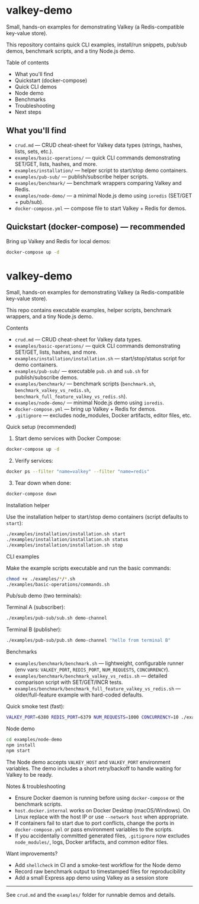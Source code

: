 
# valkey-demo

Small, hands-on examples for demonstrating Valkey (a Redis-compatible key-value store).

This repository contains quick CLI examples, install/run snippets, pub/sub demos, benchmark scripts, and a tiny Node.js demo.

Table of contents

- What you'll find
- Quickstart (docker-compose)
- Quick CLI demos
- Node demo
- Benchmarks
- Troubleshooting
- Next steps

## What you'll find

- `crud.md` — CRUD cheat-sheet for Valkey data types (strings, hashes, lists, sets, etc.).
- `examples/basic-operations/` — quick CLI commands demonstrating SET/GET, lists, hashes, and more.
- `examples/installation/` — helper script to start/stop demo containers.
- `examples/pub-sub/` — publish/subscribe helper scripts.
- `examples/benchmark/` — benchmark wrappers comparing Valkey and Redis.
- `examples/node-demo/` — a minimal Node.js demo using `ioredis` (SET/GET + pub/sub).
- `docker-compose.yml` — compose file to start Valkey + Redis for demos.

## Quickstart (docker-compose) — recommended

Bring up Valkey and Redis for local demos:

```bash
docker-compose up -d
```

# valkey-demo

Small, hands-on examples for demonstrating Valkey (a Redis-compatible key-value store).

This repo contains executable examples, helper scripts, benchmark wrappers, and a tiny Node.js demo.

Contents

- `crud.md` — CRUD cheat-sheet for Valkey data types.
- `examples/basic-operations/` — quick CLI commands demonstrating SET/GET, lists, hashes, and more.
- `examples/installation/installation.sh` — start/stop/status script for demo containers.
- `examples/pub-sub/` — executable `pub.sh` and `sub.sh` for publish/subscribe demos.
- `examples/benchmark/` — benchmark scripts (`benchmark.sh`, `benchmark_valkey_vs_redis.sh`, `benchmark_full_feature_valkey_vs_redis.sh`).
- `examples/node-demo/` — minimal Node.js demo using `ioredis`.
- `docker-compose.yml` — bring up Valkey + Redis for demos.
- `.gitignore` — excludes node_modules, Docker artifacts, editor files, etc.

Quick setup (recommended)

1. Start demo services with Docker Compose:

```bash
docker-compose up -d
```

2. Verify services:

```bash
docker ps --filter "name=valkey" --filter "name=redis"
```

3. Tear down when done:

```bash
docker-compose down
```

Installation helper

Use the installation helper to start/stop demo containers (script defaults to `start`):

```bash
./examples/installation/installation.sh start
./examples/installation/installation.sh status
./examples/installation/installation.sh stop
```

CLI examples

Make the example scripts executable and run the basic commands:

```bash
chmod +x ./examples/*/*.sh
./examples/basic-operations/commands.sh
```

Pub/sub demo (two terminals):

Terminal A (subscriber):

```bash
./examples/pub-sub/sub.sh demo-channel
```

Terminal B (publisher):

```bash
./examples/pub-sub/pub.sh demo-channel "hello from terminal B"
```

Benchmarks

- `examples/benchmark/benchmark.sh` — lightweight, configurable runner (env vars: `VALKEY_PORT`, `REDIS_PORT`, `NUM_REQUESTS`, `CONCURRENCY`).
- `examples/benchmark/benchmark_valkey_vs_redis.sh` — detailed comparison script with SET/GET/INCR tests.
- `examples/benchmark/benchmark_full_feature_valkey_vs_redis.sh` — older/full-feature example with hard-coded defaults.

Quick smoke test (fast):

```bash
VALKEY_PORT=6380 REDIS_PORT=6379 NUM_REQUESTS=1000 CONCURRENCY=10 ./examples/benchmark/benchmark.sh
```

Node demo

```bash
cd examples/node-demo
npm install
npm start
```

The Node demo accepts `VALKEY_HOST` and `VALKEY_PORT` environment variables. The demo includes a short retry/backoff to handle waiting for Valkey to be ready.

Notes & troubleshooting

- Ensure Docker daemon is running before using `docker-compose` or the benchmark scripts.
- `host.docker.internal` works on Docker Desktop (macOS/Windows). On Linux replace with the host IP or use `--network host` when appropriate.
- If containers fail to start due to port conflicts, change the ports in `docker-compose.yml` or pass environment variables to the scripts.
- If you accidentally committed generated files, `.gitignore` now excludes `node_modules/`, logs, Docker artifacts, and common editor files.

Want improvements?

- Add `shellcheck` in CI and a smoke-test workflow for the Node demo
- Record raw benchmark output to timestamped files for reproducibility
- Add a small Express app demo using Valkey as a session store

---

See `crud.md` and the `examples/` folder for runnable demos and details.
